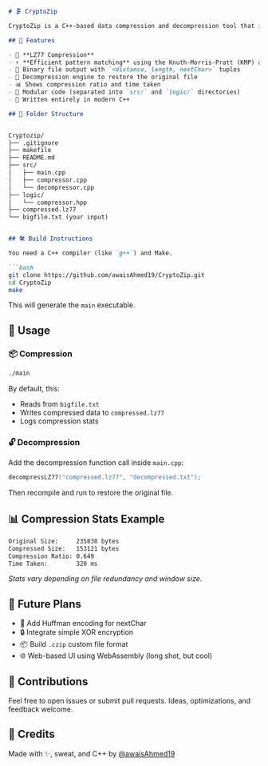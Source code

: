 

```markdown
# 🗜️ CryptoZip

CryptoZip is a C++-based data compression and decompression tool that implements the **LZ77 compression algorithm**, optimized with **KMP string matching** to find repeated sequences efficiently. Ideal for compressing large text files with high redundancy.

## 🔧 Features

- 🔁 **LZ77 Compression**
- ⚡ **Efficient pattern matching** using the Knuth-Morris-Pratt (KMP) algorithm
- 💾 Binary file output with `<distance, length, nextChar>` tuples
- 🔄 Decompression engine to restore the original file
- 📊 Shows compression ratio and time taken
- 🧠 Modular code (separated into `src/` and `logic/` directories)
- 🚀 Written entirely in modern C++

## 📁 Folder Structure


Cryptozip/
├── .gitignore
├── makefile
├── README.md
├── src/
│   ├── main.cpp
│   ├── compressor.cpp
│   └── decompressor.cpp
├── logic/
│   └── compressor.hpp
├── compressed.lz77
└── bigfile.txt (your input)


## 🛠️ Build Instructions

You need a C++ compiler (like `g++`) and Make.

```bash
git clone https://github.com/awaisAhmed19/CryptoZip.git
cd CryptoZip
make
````

This will generate the `main` executable.

## 🚀 Usage

### 📦 Compression

```bash
./main
```

By default, this:

* Reads from `bigfile.txt`
* Writes compressed data to `compressed.lz77`
* Logs compression stats

### 🔓 Decompression

Add the decompression function call inside `main.cpp`:

```cpp
decompressLZ77("compressed.lz77", "decompressed.txt");
```

Then recompile and run to restore the original file.

## 📊 Compression Stats Example

```bash
Original Size:     235838 bytes
Compressed Size:   153121 bytes
Compression Ratio: 0.649
Time Taken:        320 ms
```

*Stats vary depending on file redundancy and window size.*

## 🔮 Future Plans

* 🧩 Add Huffman encoding for nextChar
* 🔒 Integrate simple XOR encryption
* 📦 Build `.czip` custom file format
* 🌐 Web-based UI using WebAssembly (long shot, but cool)

## 🤝 Contributions

Feel free to open issues or submit pull requests. Ideas, optimizations, and feedback welcome.

## 🧠 Credits

Made with ✨, sweat, and C++ by [@awaisAhmed19](https://github.com/awaisAhmed19)


```
